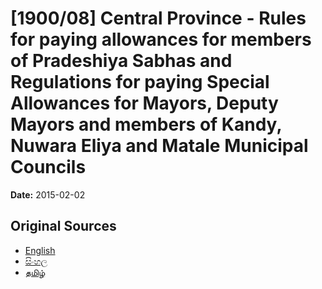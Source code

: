 # [1900/08] Central Province - Rules for paying allowances for members of Pradeshiya Sabhas and Regulations for paying Special Allowances for Mayors, Deputy Mayors and members of Kandy, Nuwara Eliya and Matale Municipal Councils

**Date:** 2015-02-02

## Original Sources

- [English](https://documents.gov.lk/view/extra-gazettes/2015/2/1900-08_E.pdf)
- [සිංහල](https://documents.gov.lk/view/extra-gazettes/2015/2/1900-08_S.pdf)
- [தமிழ்](https://documents.gov.lk/view/extra-gazettes/2015/2/1900-08_T.pdf)
